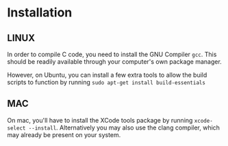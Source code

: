 # Installation

## LINUX

In order to compile C code, you need to install the GNU Compiler `gcc`.  This should be readily available through your computer's own package manager.

However, on Ubuntu, you can install a few extra tools to allow the build scripts to function by running
`sudo apt-get install build-essentials`

## MAC

On mac, you'll have to install the XCode tools package by running `xcode-select --install`.
Alternatively you may also use the clang compiler, which may already be present on your system.
